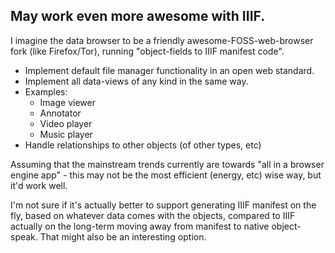 ## May work even more awesome with IIIF.

I imagine the data browser to be a friendly awesome-FOSS-web-browser fork (like Firefox/Tor), running "object-fields to IIIF manifest code".

  * Implement default file manager functionality in an open web standard.
  * Implement all data-views of any kind in the same way.
  * Examples:
    * Image viewer
    * Annotator
    * Video player
    * Music player
  * Handle relationships to other objects (of other types, etc)

Assuming that the mainstream trends currently are towards "all in a browser engine app" - this may not be the most efficient (energy, etc) wise way, but it'd work well.

I'm not sure if it's actually better to support generating IIIF manifest on the fly, based on whatever data comes with the objects, compared to IIIF actually on the long-term moving away from manifest to native object-speak. That might also be an interesting option.
